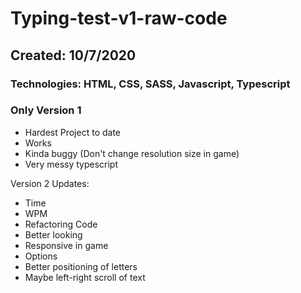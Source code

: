# Typing-test-v1-raw-code
## Created: 10/7/2020
### Technologies: HTML, CSS, SASS, Javascript, Typescript
### Only Version 1

- Hardest Project to date
- Works
- Kinda buggy (Don't change resolution size in game)
- Very messy typescript

Version 2 Updates:
- Time
- WPM
- Refactoring Code
- Better looking
- Responsive in game
- Options
- Better positioning of letters
- Maybe left-right scroll of text
